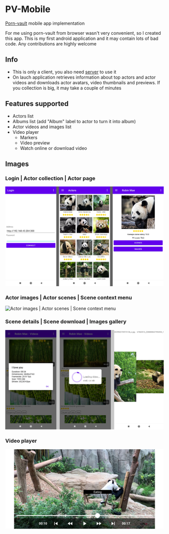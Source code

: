 # PV-Mobile
[Porn-vault](https://github.com/porn-vault/porn-vault) mobile app implementation

For me using porn-vault from browser wasn't very convenient, so I created this app. This is my first android application and it may contain lots of bad code. Any contributions are highly welcome

## Info
- This is only a client, you also need [server](https://github.com/porn-vault/porn-vault) to use it
- On lauch application retrieves information about top actors and actor videos and downloads actor avatars, video thumbnails and previews. If you collection is big, it may take a couple of minutes

## Features supported
- Actors list
- Albums list (add "Album" label to actor to turn it into album)
- Actor videos and images list
- Video player
    - Markers
    - Video preview
    - Watch online or download video

## Images

### Login | Actor collection | Actor page
![Login | Actor collection | Actor page](https://raw.githubusercontent.com/AiluropodaMicrota/PV-Mobile/main/docs/images/1.png)

### Actor images | Actor scenes | Scene context menu
![Actor images | Actor scenes | Scene context menu](https://raw.githubusercontent.com/AiluropodaMicrota/PV-Mobile/main/docs/images/2.png)

### Scene details | Scene download | Images gallery
![Scene details | Scene download | Images gallery](https://raw.githubusercontent.com/AiluropodaMicrota/PV-Mobile/main/docs/images/3.png)

### Video player
![Video player](https://raw.githubusercontent.com/AiluropodaMicrota/PV-Mobile/main/docs/images/4.jpg)

